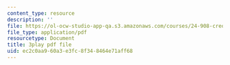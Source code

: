 ```yaml
---
content_type: resource
description: ''
file: https://ol-ocw-studio-app-qa.s3.amazonaws.com/courses/24-908-creole-language-and-caribbean-identities-spring-2017/ec2c0aa960a3e3fc8f348464e71aff68_Q2uUFNDuRFk.pdf
file_type: application/pdf
resourcetype: Document
title: 3play pdf file
uid: ec2c0aa9-60a3-e3fc-8f34-8464e71aff68
---
```

